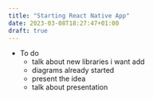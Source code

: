 ```yaml
---
title: "Starting React Native App"
date: 2023-03-08T18:27:47+01:00
draft: true
---
```


- To do
    - talk about new libraries i want add
    - diagrams already started
    - present the idea
    - talk about presentation